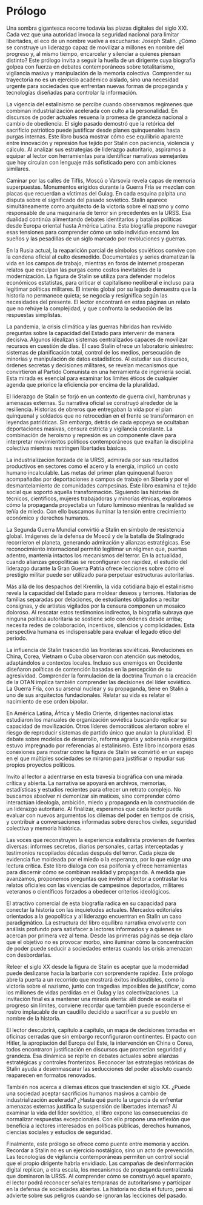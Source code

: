 # Prólogo

Una sombra gigantesca recorre todavía las plazas digitales del siglo XXI. Cada vez que una autoridad invoca la seguridad nacional para limitar libertades, el eco de un nombre vuelve a escucharse: Joseph Stalin. ¿Cómo se construye un liderazgo capaz de movilizar a millones en nombre del progreso y, al mismo tiempo, encarcelar y silenciar a quienes piensan distinto? Este prólogo invita a seguir la huella de un dirigente cuya biografía golpea con fuerza en debates contemporáneos sobre totalitarismo, vigilancia masiva y manipulación de la memoria colectiva. Comprender su trayectoria no es un ejercicio académico aislado, sino una necesidad urgente para sociedades que enfrentan nuevas formas de propaganda y tecnologías diseñadas para controlar la información.

La vigencia del estalinismo se percibe cuando observamos regímenes que combinan industrialización acelerada con culto a la personalidad. En discursos de poder actuales resuena la promesa de grandeza nacional a cambio de obediencia. El siglo pasado demostró que la retórica del sacrificio patriótico puede justificar desde planes quinquenales hasta purgas internas. Este libro busca mostrar cómo ese equilibrio aparente entre innovación y represión fue tejido por Stalin con paciencia, violencia y cálculo. Al analizar sus estrategias de liderazgo autoritario, aspiramos a equipar al lector con herramientas para identificar narrativas semejantes que hoy circulan con lenguaje más sofisticado pero con ambiciones similares.

Caminar por las calles de Tiflis, Moscú o Varsovia revela capas de memoria superpuestas. Monumentos erigidos durante la Guerra Fría se mezclan con placas que recuerdan a víctimas del Gulag. En cada esquina palpita una disputa sobre el significado del pasado soviético. Stalin aparece simultáneamente como arquitecto de la victoria sobre el nazismo y como responsable de una maquinaria de terror sin precedentes en la URSS. Esa dualidad continúa alimentando debates identitarios y batallas políticas desde Europa oriental hasta América Latina. Esta biografía propone navegar esas tensiones para comprender cómo un solo individuo encarnó los sueños y las pesadillas de un siglo marcado por revoluciones y guerras.

En la Rusia actual, la reaparición parcial de símbolos soviéticos convive con la condena oficial al culto desmedido. Documentales y series dramatizan la vida en los campos de trabajo, mientras en foros de internet prosperan relatos que exculpan las purgas como costos inevitables de la modernización. La figura de Stalin se utiliza para defender modelos económicos estatistas, para criticar el capitalismo neoliberal e incluso para legitimar políticas militares. El interés global por su legado demuestra que la historia no permanece quieta; se negocia y resignifica según las necesidades del presente. El lector encontrará en estas páginas un relato que no rehúye la complejidad, y que confronta la seducción de las respuestas simplistas.

La pandemia, la crisis climática y las guerras híbridas han revivido preguntas sobre la capacidad del Estado para intervenir de manera decisiva. Algunos idealizan sistemas centralizados capaces de movilizar recursos en cuestión de días. El caso Stalin ofrece un laboratorio siniestro: sistemas de planificación total, control de los medios, persecución de minorías y manipulación de datos estadísticos. Al estudiar sus discursos, órdenes secretas y decisiones militares, se revelan mecanismos que convirtieron al Partido Comunista en una herramienta de ingeniería social. Esta mirada es esencial para examinar los límites éticos de cualquier agenda que priorice la eficiencia por encima de la pluralidad.

El liderazgo de Stalin se forjó en un contexto de guerra civil, hambrunas y amenazas externas. Su narrativa oficial se construyó alrededor de la resiliencia. Historias de obreros que entregaban la vida por el plan quinquenal y soldados que no retrocedían en el frente se transformaron en leyendas patrióticas. Sin embargo, detrás de cada epopeya se ocultaban deportaciones masivas, censura estricta y vigilancia constante. La combinación de heroísmo y represión es un componente clave para interpretar movimientos políticos contemporáneos que exaltan la disciplina colectiva mientras restringen libertades básicas.

La industrialización forzada de la URSS, admirada por sus resultados productivos en sectores como el acero y la energía, implicó un costo humano incalculable. Las metas del primer plan quinquenal fueron acompañadas por deportaciones a campos de trabajo en Siberia y por el desmantelamiento de comunidades campesinas. Este libro examina el tejido social que soportó aquella transformación. Siguiendo las historias de técnicos, científicos, mujeres trabajadoras y minorías étnicas, exploramos cómo la propaganda proyectaba un futuro luminoso mientras la realidad se teñía de miedo. Con ello buscamos iluminar la tensión entre crecimiento económico y derechos humanos.

La Segunda Guerra Mundial convirtió a Stalin en símbolo de resistencia global. Imágenes de la defensa de Moscú y de la batalla de Stalingrado recorrieron el planeta, generando admiración y alianzas estratégicas. Ese reconocimiento internacional permitió legitimar un régimen que, puertas adentro, mantenía intactos los mecanismos del terror. En la actualidad, cuando alianzas geopolíticas se reconfiguran con rapidez, el estudio del liderazgo durante la Gran Guerra Patria ofrece lecciones sobre cómo el prestigio militar puede ser utilizado para perpetuar estructuras autoritarias.

Más allá de los despachos del Kremlin, la vida cotidiana bajo el estalinismo revela la capacidad del Estado para moldear deseos y temores. Historias de familias separadas por delaciones, de estudiantes obligados a recitar consignas, y de artistas vigilados por la censura componen un mosaico doloroso. Al rescatar estos testimonios indirectos, la biografía subraya que ninguna política autoritaria se sostiene solo con órdenes desde arriba; necesita redes de colaboración, incentivos, silencios y complicidades. Esta perspectiva humana es indispensable para evaluar el legado ético del periodo.

La influencia de Stalin trascendió las fronteras soviéticas. Revoluciones en China, Corea, Vietnam o Cuba observaron con atención sus métodos, adaptándolos a contextos locales. Incluso sus enemigos en Occidente diseñaron políticas de contención basadas en la percepción de su agresividad. Comprender la formulación de la doctrina Truman o la creación de la OTAN implica también comprender las decisiones del líder soviético. La Guerra Fría, con su arsenal nuclear y su propaganda, tiene en Stalin a uno de sus arquitectos fundacionales. Relatar su vida es relatar el nacimiento de ese orden bipolar.

En América Latina, África y Medio Oriente, dirigentes nacionalistas estudiaron los manuales de organización soviética buscando replicar su capacidad de movilización. Otros líderes democráticos alertaron sobre el riesgo de reproducir sistemas de partido único que anulan la pluralidad. El debate sobre modelos de desarrollo, reforma agraria y soberanía energética estuvo impregnado por referencias al estalinismo. Este libro incorpora esas conexiones para mostrar cómo la figura de Stalin se convirtió en un espejo en el que múltiples sociedades se miraron para justificar o repudiar sus propios proyectos políticos.

Invito al lector a adentrarse en esta travesía biográfica con una mirada crítica y abierta. La narrativa se apoyará en archivos, memorias, estadísticas y estudios recientes para ofrecer un retrato complejo. No buscamos absolver ni demonizar sin matices, sino comprender cómo interactúan ideología, ambición, miedo y propaganda en la construcción de un liderazgo autoritario. Al finalizar, esperamos que cada lector pueda evaluar con nuevos argumentos los dilemas del poder en tiempos de crisis, y contribuir a conversaciones informadas sobre derechos civiles, seguridad colectiva y memoria histórica.

Las voces que reconstruyen la experiencia estalinista provienen de fuentes diversas: informes secretos, diarios personales, cartas interceptadas y testimonios recopilados décadas después del terror. Cada pieza de evidencia fue moldeada por el miedo o la esperanza, por lo que exige una lectura crítica. Este libro dialoga con esa polifonía y ofrece herramientas para discernir cómo se combinan realidad y propaganda. A medida que avanzamos, proponemos preguntas que inviten al lector a contrastar los relatos oficiales con las vivencias de campesinos deportados, militares veteranos o científicos forzados a obedecer criterios ideológicos.

El atractivo comercial de esta biografía radica en su capacidad para conectar la historia con las inquietudes actuales. Mercados editoriales orientados a la geopolítica y al liderazgo encuentran en Stalin un caso paradigmático. La estructura del libro equilibra narrativa envolvente con análisis profundo para satisfacer a lectores informados y a quienes se acercan por primera vez al tema. Desde las primeras páginas se deja claro que el objetivo no es provocar morbo, sino iluminar cómo la concentración de poder puede seducir a sociedades enteras cuando las crisis amenazan con desbordarlas.

Releer el siglo XX desde la figura de Stalin es aceptar que la modernidad puede deslizarse hacia la barbarie con sorprendente rapidez. Este prólogo abre la puerta a un recorrido que mostrará éxitos indiscutibles, como la victoria sobre el nazismo, junto con tragedias imposibles de justificar, como los millones de vidas perdidas en el Gulag y las colectivizaciones. La invitación final es a mantener una mirada atenta: allí donde se exalta el progreso sin límites, conviene recordar que también puede esconderse el rostro implacable de un caudillo decidido a sacrificar a su pueblo en nombre de la historia.

El lector descubrirá, capítulo a capítulo, un mapa de decisiones tomadas en oficinas cerradas que sin embargo reconfiguraron continentes. El pacto con Hitler, la apropiación del Europa del Este, la intervención en China o Corea, todos encontraron justificación en discursos que prometían seguridad y grandeza. Esa dinámica se repite en debates actuales sobre alianzas estratégicas y controles fronterizos. Reconocer las estrategias retóricas de Stalin ayuda a desenmascarar las seducciones del poder absoluto cuando reaparecen en formatos renovados.

También nos acerca a dilemas éticos que trascienden el siglo XX. ¿Puede una sociedad aceptar sacrificios humanos masivos a cambio de industrialización acelerada? ¿Hasta qué punto la urgencia de enfrentar amenazas externas justifica la suspensión de libertades internas? Al examinar la vida del líder soviético, el libro expone las consecuencias de normalizar respuestas excepcionales. Con ello propone una reflexión que beneficia a lectores interesados en políticas públicas, derechos humanos, ciencias sociales y estudios de seguridad.

Finalmente, este prólogo se ofrece como puente entre memoria y acción. Recordar a Stalin no es un ejercicio nostálgico, sino un acto de prevención. Las tecnologías de vigilancia contemporáneas permiten un control social que el propio dirigente habría envidiado. Las campañas de desinformación digital replican, a otra escala, los mecanismos de propaganda centralizada que dominaron la URSS. Al comprender cómo se construyó aquel aparato, el lector podrá reconocer señales tempranas de autoritarismo y participar en la defensa de sociedades abiertas. La historia no dicta el futuro, pero sí advierte sobre sus peligros cuando se ignoran las lecciones del pasado.
